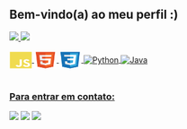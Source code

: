 ## Bem-vindo(a) ao meu perfil :)

<div>
   <a href="https://github.com/mrdudae">
   <img height="180em" src="https://github-readme-stats.vercel.app/api?username=mrdudae&show_icons=true&theme=tokyonight&include_all_commits=false&count_private=false"/>
   <img height="180em" src="https://github-readme-stats.vercel.app/api/top-langs/?username=mrdudae&layout=compact&langs_count=6&theme=tokyonight&include_all_commits=false&count_private=false"/>
</div>
    
<div style="display: inline_block"><br>
 
  <img align="center" alt="Js" height="30" width="40" src="https://raw.githubusercontent.com/devicons/devicon/master/icons/javascript/javascript-plain.svg">
  <img align="center" alt="HTML" height="30" width="40" src="https://raw.githubusercontent.com/devicons/devicon/master/icons/html5/html5-original.svg">
  <img align="center" alt="CSS" height="30" width="40" src="https://raw.githubusercontent.com/devicons/devicon/master/icons/css3/css3-original.svg">
  <img align="center" alt="Python" height="30" width="40" src="https://cdn.jsdelivr.net/gh/devicons/devicon@latest/icons/python/python-original.svg">               
  <img align="center" alt="Java" height="30" width="40" src="https://cdn.jsdelivr.net/gh/devicons/devicon@latest/icons/java/java-original-wordmark.svg">
</div>
 
<br>
 
### Para entrar em contato:
 
<div> 
  <a href = "dudateixeiraoliver@gmail.com" target="_blank"> <!-- link para seu email -->
<img src="https://img.shields.io/badge/-Gmail-%23333?style=for-the-badge&logo=gmail&logoColor=white" /></a>
  <a href="https://(https://www.instagram.com/mr_dudaee/)" target="_blank"> <!-- link do seu insta -->
<img src="https://img.shields.io/badge/-Instagram-%23E4405F?style=for-the-badge&logo=instagram&logoColor=white" /></a>
  <a href="https://www.linkedin.com/in/eduarda-oliver-120725318/" target="_blank"> <!-- link do seu linkedin -->
<img src="https://img.shields.io/badge/-LinkedIn-%230077B5?style=for-the-badge&logo=linkedin&logoColor=white" target="_blank"/></a>
</div>
